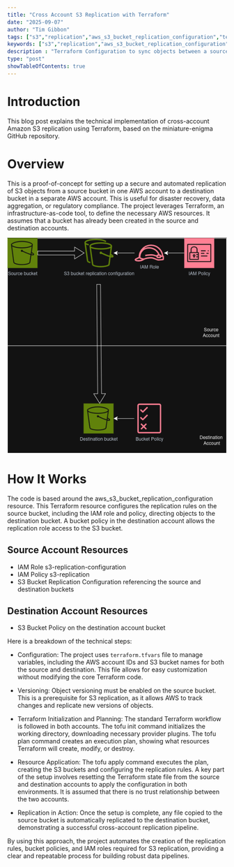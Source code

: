 ```yaml
---
title: "Cross Account S3 Replication with Terraform"
date: "2025-09-07"
author: "Tim Gibbon"
tags: ["s3","replication","aws_s3_bucket_replication_configuration","terraform","tofu"]
keywords: ["s3","replication","aws_s3_bucket_replication_configuration","terraform","tofu"]
description : "Terraform Configuration to sync objects between a source and destination S3 bucket"
type: "post"
showTableOfContents: true
---
```


# Introduction

This blog post explains the technical implementation of cross-account Amazon S3 replication using Terraform, based on the miniature-enigma GitHub repository.

# Overview

This is a proof-of-concept for setting up a secure and automated replication of S3 objects from a source bucket in one AWS account to a destination bucket in a separate AWS account. This is useful for disaster recovery, data aggregation, or regulatory compliance. The project leverages Terraform, an infrastructure-as-code tool, to define the necessary AWS resources. It assumes that a bucket has already been created in the source and destination accounts.

![Cross Account S3 Replication](https://raw.githubusercontent.com/tommybobbins/miniature-enigma/refs/heads/main/images/s3_bucket_repl.png)

# How It Works

The code is based around the aws_s3_bucket_replication_configuration resource. This Terraform resource configures the replication rules on the source bucket, including the IAM role and policy, directing objects to the destination bucket. A bucket policy in the destination account allows the replication role access to the S3 bucket.

## Source Account Resources

- IAM Role s3-replication-configuration
- IAM Policy s3-replication
- S3 Bucket Replication Configuration referencing the source and destination buckets

## Destination Account Resources

- S3 Bucket Policy on the destination account bucket

Here is a breakdown of the technical steps:

-    Configuration: The project uses ```terraform.tfvars``` file to manage variables, including the AWS account IDs and S3 bucket names for both the source and destination. This file allows for easy customization without modifying the core Terraform code.

-    Versioning: Object versioning must be enabled on the source bucket. This is a prerequisite for S3 replication, as it allows AWS to track changes and replicate new versions of objects.

-    Terraform Initialization and Planning: The standard Terraform workflow is followed in both accounts. The tofu init command initializes the working directory, downloading necessary provider plugins. The tofu plan command creates an execution plan, showing what resources Terraform will create, modify, or destroy.

-    Resource Application: The tofu apply command executes the plan, creating the S3 buckets and configuring the replication rules. A key part of the setup involves resetting the Terraform state file from the source and destination accounts to apply the configuration in both environments. It is assumed that there is no trust relationship between the two accounts.

-    Replication in Action: Once the setup is complete, any file copied to the source bucket is automatically replicated to the destination bucket, demonstrating a successful cross-account replication pipeline.

By using this approach, the project automates the creation of the replication rules, bucket policies, and IAM roles required for S3 replication, providing a clear and repeatable process for building robust data pipelines.


